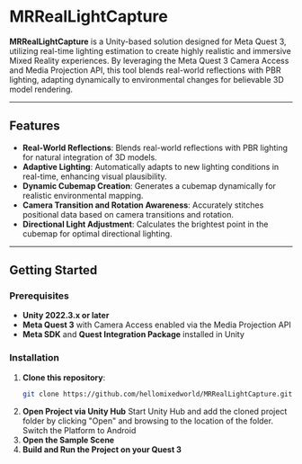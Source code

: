 # MRRealLightCapture

**MRRealLightCapture** is a Unity-based solution designed for Meta Quest 3, utilizing real-time lighting estimation to create highly realistic and immersive Mixed Reality experiences. By leveraging the Meta Quest 3 Camera Access and Media Projection API, this tool blends real-world reflections with PBR lighting, adapting dynamically to environmental changes for believable 3D model rendering.

---

## Features

- **Real-World Reflections**: Blends real-world reflections with PBR lighting for natural integration of 3D models.
- **Adaptive Lighting**: Automatically adapts to new lighting conditions in real-time, enhancing visual plausibility.
- **Dynamic Cubemap Creation**: Generates a cubemap dynamically for realistic environmental mapping.
- **Camera Transition and Rotation Awareness**: Accurately stitches positional data based on camera transitions and rotation.
- **Directional Light Adjustment**: Calculates the brightest point in the cubemap for optimal directional lighting.

---

## Getting Started

### Prerequisites

- **Unity 2022.3.x or later**
- **Meta Quest 3** with Camera Access enabled via the Media Projection API
- **Meta SDK** and **Quest Integration Package** installed in Unity

### Installation

1. **Clone this repository**:
   ```bash
   git clone https://github.com/hellomixedworld/MRRealLightCapture.git
   ```
2. **Open Project via Unity Hub**
   Start Unity Hub and add the cloned project folder by clicking "Open" and browsing to the location of the folder.
   Switch the Platform to Android
3.  **Open the Sample Scene**
4. **Build and Run the Project on your Quest 3**  
   
